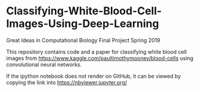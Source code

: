# Classifying-White-Blood-Cell-Images-Using-Deep-Learning
Great Ideas in Computational Biology Final Project Spring 2019

This repository contains code and a paper for classifying white blood cell images from https://www.kaggle.com/paultimothymooney/blood-cells
using convolutional neural networks. 

If the ipython notebook does not render on GitHub, it can be viewed by copying the link into https://nbviewer.jupyter.org/
